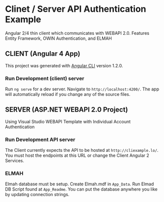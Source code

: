 # Clinet / Server API Authentication Example

Angular 2/4 thin client which communicates with WEBAPI 2.0.  Features Entity Framework, OWIN Authentication, and ELMAH

## CLIENT (Angular 4 App)

This project was generated with [Angular CLI](https://github.com/angular/angular-cli) version 1.2.0.

### Run Development (client) server

Run `ng serve` for a dev server. Navigate to `http://localhost:4200/`. The app will automatically reload if you change any of the source files.


## SERVER (ASP.NET WEBAPI 2.0 Project)

Using Visual Studio WEBAPI Template with Individual Account Authentication

### Run Development API server

The Client currently expects the API to be hosted at `http://cliexample.lo/`. You must host the endpoints at this URL or change the Client Angular 2 Services.

### ELMAH

Elmah database must be setup.  Create Elmah.mdf in `App_Data`.  Run Elmad DB Script found at  `App_Readme`.  You can put the database anywhere you like by updating connection strings.
